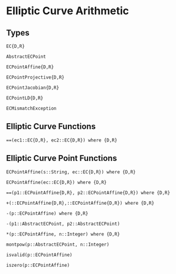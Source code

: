 # Elliptic Curve Arithmetic

## Types
```@docs
EC{D,R}

AbstractECPoint

ECPointAffine{D,R}

ECPointProjective{D,R}

ECPointJacobian{D,R}

ECPointLD{D,R}

ECMismatchException
```

## Elliptic Curve Functions
```@docs
==(ec1::EC{D,R}, ec2::EC{D,R}) where {D,R}
```

## Elliptic Curve Point Functions
```@docs
ECPointAffine(s::String, ec::EC{D,R}) where {D,R}

ECPointAffine(ec::EC{D,R}) where {D,R}

==(p1::ECPointAffine{D,R}, p2::ECPointAffine{D,R}) where {D,R}

+(::ECPointAffine{D,R},::ECPointAffine{D,R}) where {D,R}

-(p::ECPointAffine) where {D,R}

-(p1::AbstractECPoint, p2::AbstractECPoint)

*(p::ECPointAffine, n::Integer) where {D,R}

montpow(p::AbstractECPoint, n::Integer)

isvalid(p::ECPointAffine)

iszero(p::ECPointAffine)
```
